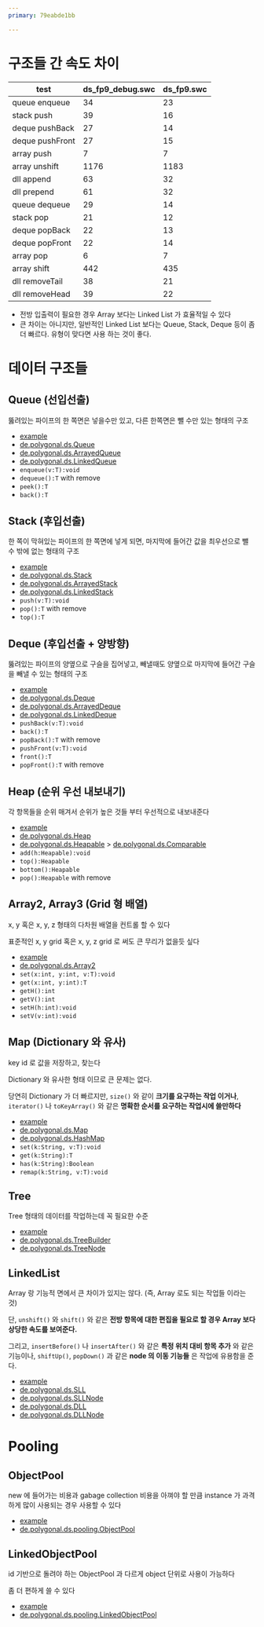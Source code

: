 ```yaml
---
primary: 79eabde1bb

---
```


# 구조들 간 속도 차이

|test			|ds_fp9_debug.swc	|ds_fp9.swc	|
|----			|----------------	|----------	|
|queue enqueue	|34					|23			|
|stack push		|39					|16			|
|deque pushBack	|27					|14			|
|deque pushFront|27					|15			|
|array push		|7					|7			|
|array unshift	|1176				|1183		|
|dll append		|63					|32			|
|dll prepend	|61					|32			|
|queue dequeue	|29					|14			|
|stack pop		|21					|12			|
|deque popBack	|22					|13			|
|deque popFront	|22					|14			|
|array pop		|6					|7			|
|array shift	|442				|435		|
|dll removeTail	|38					|21			|
|dll removeHead	|39					|22			|

- 전방 입출력이 필요한 경우 Array 보다는 Linked List 가 효율적일 수 있다
- 큰 차이는 아니지만, 일반적인 Linked List 보다는 Queue, Stack, Deque 등이 좀 더 빠르다. 유형이 맞다면 사용 하는 것이 좋다.

# 데이터 구조들

## Queue (선입선출)

뚫려있는 파이프의 한 쪽면은 넣을수만 있고, 다른 한쪽면은 뺄 수만 있는 형태의 구조

- [example](Queue__Example.as)
- [de.polygonal.ds.Queue](http://polygonal.github.com/ds/doc/types/de/polygonal/ds/Queue.html)
- [de.polygonal.ds.ArrayedQueue](http://polygonal.github.com/ds/doc/types/de/polygonal/ds/ArrayedQueue.html)
- [de.polygonal.ds.LinkedQueue](http://polygonal.github.com/ds/doc/types/de/polygonal/ds/LinkedQueue.html)
- `enqueue(v:T):void`
- `dequeue():T` with remove
- `peek():T`
- `back():T`

## Stack (후입선출)

한 쪽이 막혀있는 파이프의 한 쪽면에 넣게 되면, 마지막에 들어간 값을 최우선으로 뺄 수 밖에 없는 형태의 구조

- [example](Stack__Example.as)
- [de.polygonal.ds.Stack](http://polygonal.github.com/ds/doc/types/de/polygonal/ds/Stack.html)
- [de.polygonal.ds.ArrayedStack](http://polygonal.github.com/ds/doc/types/de/polygonal/ds/ArrayedStack.html)
- [de.polygonal.ds.LinkedStack](http://polygonal.github.com/ds/doc/types/de/polygonal/ds/LinkedStack.html)
- `push(v:T):void`
- `pop():T` with remove
- `top():T`

## Deque (후입선출 + 양방향)

뚫려있는 파이프의 양옆으로 구슬을 집어넣고, 빼낼때도 양옆으로 마지막에 들어간 구슬을 빼낼 수 있는 형태의 구조

- [example](Deque__Example.as)
- [de.polygonal.ds.Deque](http://polygonal.github.com/ds/doc/types/de/polygonal/ds/Deque.html)
- [de.polygonal.ds.ArrayedDeque](http://polygonal.github.com/ds/doc/types/de/polygonal/ds/ArrayedDeque.html)
- [de.polygonal.ds.LinkedDeque](http://polygonal.github.com/ds/doc/types/de/polygonal/ds/LinkedDeque.html)
- `pushBack(v:T):void`
- `back():T`
- `popBack():T` with remove
- `pushFront(v:T):void`
- `front():T`
- `popFront():T` with remove

## Heap (순위 우선 내보내기)

각 항목들을 순위 매겨서 순위가 높은 것들 부터 우선적으로 내보내준다

- [example](Heap__Example.as)
- [de.polygonal.ds.Heap](http://polygonal.github.com/ds/doc/types/de/polygonal/ds/Heap.html)
- [de.polygonal.ds.Heapable](http://polygonal.github.com/ds/doc/types/de/polygonal/ds/Heapable.html) > [de.polygonal.ds.Comparable](http://polygonal.github.com/ds/doc/types/de/polygonal/ds/Comparable.html)
- `add(h:Heapable):void`
- `top():Heapable`
- `bottom():Heapable`
- `pop():Heapable` with remove

## Array2, Array3 (Grid 형 배열)

x, y 혹은 x, y, z 형태의 다차원 배열을 컨트롤 할 수 있다

표준적인 x, y grid 혹은 x, y, z grid 로 써도 큰 무리가 없을듯 싶다

- [example](Array2__Example.as)
- [de.polygonal.ds.Array2](http://polygonal.github.com/ds/doc/types/de/polygonal/ds/Array2.html)
- `set(x:int, y:int, v:T):void`
- `get(x:int, y:int):T`
- `getH():int`
- `getV():int`
- `setH(h:int):void`
- `setV(v:int):void`

## Map (Dictionary 와 유사)

key id 로 값을 저장하고, 찾는다

Dictionary 와 유사한 형태 이므로 큰 문제는 없다.

당연히 Dictionary 가 더 빠르지만, `size()` 와 같이 **크기를 요구하는 작업 이거나**, `iterator()` 나 `toKeyArray()` 와 같은 **명확한 순서를 요구하는 작업시에 쓸만하다**

- [example](Map__Example.as)
- [de.polygonal.ds.Map](http://polygonal.github.com/ds/doc/types/de/polygonal/ds/Map.html)
- [de.polygonal.ds.HashMap](http://polygonal.github.com/ds/doc/types/de/polygonal/ds/HashMap.html)
- `set(k:String, v:T):void`
- `get(k:String):T`
- `has(k:String):Boolean`
- `remap(k:String, v:T):void`

## Tree

Tree 형태의 데이터를 작업하는데 꼭 필요한 수준

- [example](Tree__Example.as)
- [de.polygonal.ds.TreeBuilder](http://polygonal.github.com/ds/doc/types/de/polygonal/ds/TreeBuilder.html)
- [de.polygonal.ds.TreeNode](http://polygonal.github.com/ds/doc/types/de/polygonal/ds/TreeNode.html)

## LinkedList

Array 랑 기능적 면에서 큰 차이가 있지는 않다. (즉, Array 로도 되는 작업들 이라는 것)

단, `unshift()` 와 `shift()` 와 같은 **전방 항목에 대한 편집을 필요로 할 경우 Array 보다 상당한 속도를 보여준다.**

그리고, `insertBefore()` 나 `insertAfter()` 와 같은 **특정 위치 대비 항목 추가** 와 같은 기능이나, `shiftUp()`, `popDown()` 과 같은 **node 의 이동 기능들** 은 작업에 유용함을 준다.

- [example](LinkedList__Example.as)
- [de.polygonal.ds.SLL](http://polygonal.github.com/ds/doc/types/de/polygonal/ds/SLL.html)
- [de.polygonal.ds.SLLNode](http://polygonal.github.com/ds/doc/types/de/polygonal/ds/SLLNode.html)
- [de.polygonal.ds.DLL](http://polygonal.github.com/ds/doc/types/de/polygonal/ds/DLL.html)
- [de.polygonal.ds.DLLNode](http://polygonal.github.com/ds/doc/types/de/polygonal/ds/DLLNode.html)

# Pooling

## ObjectPool 

new 에 들어가는 비용과 gabage collection 비용을 아껴야 할 만큼 instance 가 과격하게 많이 사용되는 경우 사용할 수 있다

- [example](ObjectPool__Example.as)
- [de.polygonal.ds.pooling.ObjectPool](http://polygonal.github.com/ds/doc/types/de/polygonal/ds/pooling/ObjectPool.html)

## LinkedObjectPool

id 기반으로 돌려야 하는 ObjectPool 과 다르게 object 단위로 사용이 가능하다

좀 더 편하게 쓸 수 있다

- [example](LinkedObjectPool__Example.as)
- [de.polygonal.ds.pooling.LinkedObjectPool](http://polygonal.github.com/ds/doc/types/de/polygonal/ds/pooling/LinkedObjectPool.html)